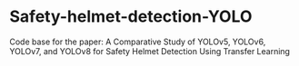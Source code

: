 # Safety-helmet-detection-YOLO
Code base for the paper: A Comparative Study of YOLOv5, YOLOv6, YOLOv7, and YOLOv8 for Safety Helmet Detection Using Transfer Learning
